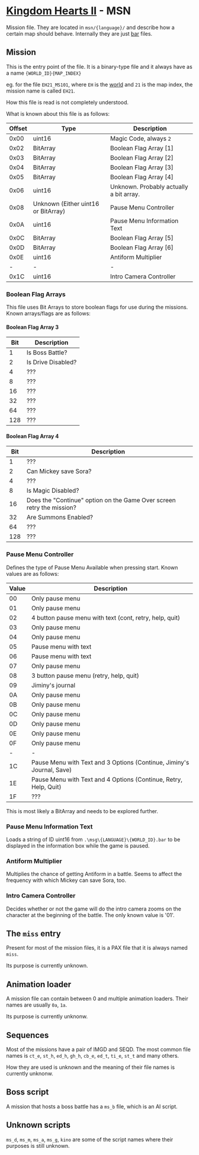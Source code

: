 # [Kingdom Hearts II](../../index.md) - MSN

Mission file. They are located in `msn/{language}/` and describe how a certain map should behave. Internally they are just [bar](bar.md) files.

## Mission

This is the entry point of the file. It is a binary-type file and it always have as a name `{WORLD_ID}{MAP_INDEX}`

eg. for the file `EH21_MS101`, where `EH` is the [world](../../worlds.md) and `21` is the map index, the mission name is called `EH21`.

How this file is read is not completely understood.

What is known about this file is as follows:

| Offset | Type   | Description
|-|-|-
| 0x00 | uint16 | Magic Code, always `2`
| 0x02 | BitArray | Boolean Flag Array [1]
| 0x03 | BitArray  | Boolean Flag Array [2]
| 0x04 | BitArray | Boolean Flag Array [3]
| 0x05 | BitArray | Boolean Flag Array [4]
| 0x06 | uint16 | Unknown. Probably actually a bit array.
| 0x08 | Unknown (Either uint16 or BitArray) | Pause Menu Controller
| 0x0A | uint16 | Pause Menu Information Text
| 0x0C | BitArray | Boolean Flag Array [5]
| 0x0D | BitArray | Boolean Flag Array [6]
| 0x0E | uint16 | Antiform Multiplier
| - | - | -
| 0x1C | uint16 | Intro Camera Controller


### Boolean Flag Arrays

This file uses Bit Arrays to store boolean flags for use during the missions. Known arrays/flags are as follows:

#### Boolean Flag Array 3
| Bit | Description
|-|-
| 1 | Is Boss Battle?
| 2 | Is Drive Disabled?
| 4 | ???
| 8 | ???
| 16 | ???
| 32 | ???
| 64 | ???
| 128 | ???

#### Boolean Flag Array 4
| Bit | Description
|-|-
| 1 | ???
| 2 | Can Mickey save Sora?
| 4 | ???
| 8 | Is Magic Disabled?
| 16 | Does the "Continue" option on the Game Over screen retry the mission?
| 32 | Are Summons Enabled?
| 64 | ???
| 128 | ???

### Pause Menu Controller
Defines the type of Pause Menu Available when pressing start. Known values are as follows:

| Value | Description
| - | -
| 00 | Only pause menu
|01 | Only pause menu
|02 | 4 button pause menu with text (cont, retry, help, quit)
|03 | Only pause menu
|04 | Only pause menu
|05 | Pause menu with text
|06 | Pause menu with text
|07 | Only pause menu
|08 | 3 button pause menu (retry, help, quit)
|09 | Jiminy's journal
|0A | Only pause menu
|0B | Only pause menu
|0C | Only pause menu
|0D | Only pause menu
|0E | Only pause menu
|0F | Only pause menu
|-|-
|1C| Pause Menu with Text and 3 Options (Continue, Jiminy's Journal, Save)
|1E| Pause Menu with Text and 4 Options (Continue, Retry, Help, Quit)
|1F| ???

This is most likely a BitArray and needs to be explored further.

### Pause Menu Information Text
Loads a string of ID uint16 from `.\msg\{LANGUAGE}\{WORLD_ID}.bar` to be displayed in the information box while the game is paused.

### Antiform Multiplier
Multiplies the chance of getting Antiform in a battle. Seems to affect the frequency with which Mickey can save Sora, too.

### Intro Camera Controller
Decides whether or not the game will do the intro camera zooms on the character at the beginning of the battle. The only known value is '01'.

## The `miss` entry

Present for most of the mission files, it is a PAX file that it is always named `miss`.

Its purpose is currently unknown.

## Animation loader

A mission file can contain between 0 and multiple animation loaders. Their names are usually `0a`, `1a`.

Its purpose is currently unknonw.

## Sequences

Most of the missions have a pair of IMGD and SEQD. The most common file names is `ct_e`, `st_h`, `ed_h`, `gh_h`, `cb_e`, `ed_t`, `ti_e`, `st_t` and many others.

How they are used is unknown and the meaning of their file names is currently unknonw.

## Boss script

A mission that hosts a boss battle has a `ms_b` file, which is an AI script.

## Unknown scripts

`ms_d`, `ms_m`, `ms_a`, `ms_g`, `kino` are some of the script names where their purposes is still unknown.
